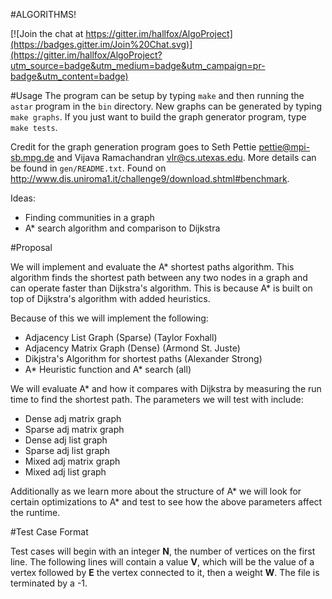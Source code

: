 #ALGORITHMS!

[![Join the chat at https://gitter.im/hallfox/AlgoProject](https://badges.gitter.im/Join%20Chat.svg)](https://gitter.im/hallfox/AlgoProject?utm_source=badge&utm_medium=badge&utm_campaign=pr-badge&utm_content=badge)

#Usage
The program can be setup by typing `make` and then running the `astar` program in the `bin` directory. New graphs can be generated by typing `make graphs`. If you just want to build the graph generator program, type `make tests`.

Credit for the graph generation program goes to Seth Pettie <pettie@mpi-sb.mpg.de> and Vijava Ramachandran <vlr@cs.utexas.edu>. More details can be found in `gen/README.txt`. Found on http://www.dis.uniroma1.it/challenge9/download.shtml#benchmark.

Ideas:
- Finding communities in a graph
- A* search algorithm and comparison to Dijkstra

#Proposal

We will implement and evaluate the A* shortest paths algorithm. This algorithm finds the shortest path between any two nodes in a graph and can operate faster than Dijkstra's algorithm. This is because A* is built on top of Dijkstra's algorithm with added heuristics.

Because of this we will implement the following:
- Adjacency List Graph (Sparse) (Taylor Foxhall)
- Adjacency Matrix Graph (Dense) (Armond St. Juste)
- Dikjstra's Algorithm for shortest paths (Alexander Strong)
- A* Heuristic function and A* search (all)

We will evaluate A* and how it compares with Dijkstra by measuring the run time to find the shortest path. The parameters we will test with include:
- Dense adj matrix graph
- Sparse adj matrix graph
- Dense adj list graph
- Sparse adj list graph
- Mixed adj matrix graph
- Mixed adj list graph

Additionally as we learn more about the structure of A* we will look for certain optimizations to A* and test to see how the above parameters affect the runtime.

#Test Case Format

Test cases will begin with an integer **N**, the number of vertices on the first line. The following lines will contain a value **V**, which will be the value of a vertex followed by **E** the vertex connected to it, then a weight **W**. The file is terminated by a -1.
